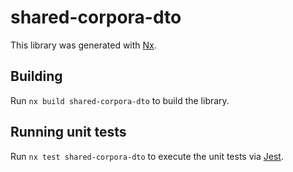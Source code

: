 # shared-corpora-dto

This library was generated with [Nx](https://nx.dev).

## Building

Run `nx build shared-corpora-dto` to build the library.

## Running unit tests

Run `nx test shared-corpora-dto` to execute the unit tests via [Jest](https://jestjs.io).
